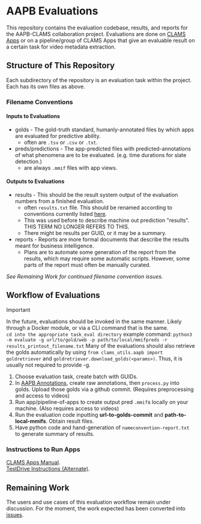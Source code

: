 # AAPB Evaluations 
This repository contains the evaluation codebase, results, and reports for the AAPB-CLAMS collaboration project. Evaluations are done on [CLAMS Apps](apps.clams.ai/) or on a pipeline/group of CLAMS Apps that give an evaluable result on a certain task for video metadata extraction.  

## Structure of This Repository
Each subdirectory of the repository is an evaluation task within the project. Each has its own files as above. 

### Filename Conventions 
#### Inputs to Evaluations
* golds - The gold-truth standard, humanly-annotated files by which apps are evaluated for predictive ability. 
  * often are `.tsv` or `.csv` or `.txt`. 
* preds/predictions - The app-predicted files with predicted-annotations of what phenomena are to be evaluated. (e.g. time durations for slate detection.)
  * are always `.mmif` files with app views. 
#### Outputs to Evaluations
* results - This should be the result system output of the evaluation numbers from a finished evaluation. 
  * often `results.txt` file. This should be renamed according to conventions currently listed [here](/template_for_eval_reports.md).
  * This was used before to describe machine out prediction "results". THIS TERM NO LONGER REFERS TO THIS.  
  * There might be results per GUID, or it may be a summary. 
* reports - Reports are more formal documents that describe the results meant for business intelligence.
  * Plans are to automate some generation of the report from the results, which may require some automatic scripts. However, some parts of the report must often be manually curated. 

_See Remaining Work for continued filename convention issues._

## Workflow of Evaluations
> [!Important]  
> In the future, evaluations should be invoked in the same manner. Likely through a Docker module, or via a CLI command that is the same.  
> `cd into the appropriate task_eval directory`
> example command: `python3 -m evaluate -g url/to/gold/web -p path/to/local/mmifpreds -r results_printout_filename.txt` 
> Many of the evaluations should also retrieve the golds automatically by using `from clams_utils.aapb import goldretriever` and `goldretriever.download_golds(<params>)`. Thus, it is usually not required to provide -g. 

1. Choose evaluation task, create batch with GUIDs.
2. In [AAPB Annotations](https://github.com/clamsproject/aapb-annotations), create raw annotations, then `process.py` into golds. Upload those golds via a github commit. (Requires preprocessing and access to videos)
3. Run app/pipeline-of-apps to create output pred `.mmif`s locally on your machine. (Also requires access to videos)
4. Run the evaluation code inputting **url-to-golds-commit** and **path-to-local-mmifs**. Obtain result files. 
5. Have python code and hand-generation of `nameconvention-report.txt` to generate summary of results. 

### Instructions to Run Apps
[CLAMS Apps Manual](https://apps.clams.ai/clamsapp/).  
[TestDrive Instructions (Alternate)](https://gist.github.com/keighrim/5e97a41a40d623d6ad4f1d0e325786a9).

## Remaining Work
The users and use cases of this evaluation workflow remain under discussion. For the moment, the work expected has been converted into [issues](https://github.com/clamsproject/aapb-evaluations/issues).  
